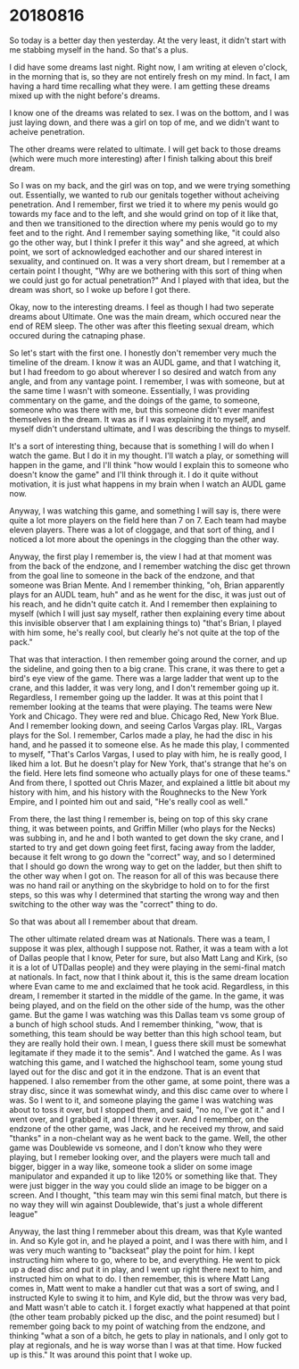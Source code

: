 # 20180816
So today is a better day then yesterday. At the very least, it didn't start
with me stabbing myself in the hand. So that's a plus.

I did have some dreams last night. Right now, I am writing at eleven o'clock,
in the morning that is, so they are not entirely fresh on my mind. In fact, I
am having a hard time recalling what they were. I am getting these dreams mixed
up with the night before's dreams.

I know one of the dreams was related to sex. I was on the bottom, and I was
just laying down, and there was a girl on top of me, and we didn't want to
acheive penetration.

The other dreams were related to ultimate. I will get back to those dreams
(which were much more interesting) after I finish talking about this breif
dream.

So I was on my back, and the girl was on top, and we were trying something out.
Essentially, we wanted to rub our genitals together without acheiving
penetration. And I remember, first we tried it to where my penis would go
towards my face and to the left, and she would grind on top of it like that,
and then we transitioned to the direction where my penis would go to my feet
and to the right. And I remember saying something like, "it could also go the
other way, but I think I prefer it this way" and she agreed, at which point, we
sort of acknowledged eachother and our shared interest in sexuality, and
continued on. It was a very short dream, but I remember at a certain point I
thought, "Why are we bothering with this sort of thing when we could just go
for actual penetration?" And I played with that idea, but the dream was short,
so I woke up before I got there.

Okay, now to the interesting dreams. I feel as though I had two seperate dreams
about Ultimate. One was the main dream, which occured near the end of REM
sleep. The other was after this fleeting sexual dream, which occured during the
catnaping phase.

So let's start with the first one. I honestly don't remember very much the
timeline of the dream. I know it was an AUDL game, and that I watching it, but
I had freedom to go about wherever I so desired and watch from any angle, and
from any vantage point. I remember, I was with someone, but at the same time I
wasn't with someone. Essentially, I was providing commentary on the game, and
the doings of the game, to someone, someone who was there with me, but this
someone didn't ever manifest themselves in the dream. It was as if I was
explaining it to myself, and myself didn't understand ultimate, and I was
describing the things to myself.

It's a sort of interesting thing, because that is something I will do when I
watch the game. But I do it in my thought. I'll watch a play, or something will
happen in the game, and I'll think "how would I explain this to someone who
doesn't know the game" and I'll think through it. I do it quite without
motivation, it is just what happens in my brain when I watch an AUDL game now.

Anyway, I was watching this game, and something I will say is, there were quite
a lot more players on the field here than 7 on 7. Each team had maybe eleven
players. There was a lot of cloggage, and that sort of thing, and I noticed a
lot more about the openings in the clogging than the other way.

Anyway, the first play I remember is, the view I had at that moment was from
the back of the endzone, and I remember watching the disc get thrown from the
goal line to someone in the back of the endzone, and that someone was Brian
Mente. And I remember thinking, "oh, Brian apparently plays for an AUDL team,
huh" and as he went for the disc, it was just out of his reach, and he didn't
quite catch it. And I remember then explaining to myself (which I will just say
myself, rather then explaining every time about this invisible observer that I
am explaining things to) "that's Brian, I played with him some, he's really
cool, but clearly he's not quite at the top of the pack."

That was that interaction. I then remember going around the corner, and up the
sideline, and going then to a big crane. This crane, it was there to get a
bird's eye view of the game. There was a large ladder that went up to the
crane, and this ladder, it was very long, and I don't remember going up it.
Regardless, I remember going up the ladder. It was at this point that I
remember looking at the teams that were playing. The teams were New York and
Chicago. They were red and blue. Chicago Red, New York Blue. And I remember
looking down, and seeing Carlos Vargas play. IRL, Vargas plays for the Sol. I
remember, Carlos made a play, he had the disc in his hand, and he passed it to
someone else. As he made this play, I commented to myself, "That's Carlos
Vargas, I used to play with him, he is really good, I liked him a lot. But he
doesn't play for New York, that's strange that he's on the field. Here lets
find someone who actually plays for one of these teams." And from there, I
spotted out Chris Mazer, and explained a little bit about my history with him,
and his history with the Roughnecks to the New York Empire, and I pointed him
out and said, "He's really cool as well."

From there, the last thing I remember is, being on top of this sky crane thing,
it was between points, and Griffin Miller (who plays for the Necks) was subbing
in, and he and I both wanted to get down the sky crane, and I started to try
and get down going feet first, facing away from the ladder, because it felt
wrong to go down the "correct" way, and so I determined that I should go down
the wrong way to get on the ladder, but then shift to the other way when I got
on. The reason for all of this was because there was no hand rail or anything
on the skybridge to hold on to for the first steps, so this was why I
determined that starting the wrong way and then switching to the other way was
the "correct" thing to do.

So that was about all I remember about that dream.

The other ultimate related dream was at Nationals. There was a team, I suppose
it was plex, although I suppose not. Rather, it was a team with a lot of Dallas
people that I know, Peter for sure, but also Matt Lang and Kirk, (so it is a
lot of UTDallas people) and they were playing in the semi-final match at
nationals. In fact, now that I think about it, this is the same dream location
where Evan came to me and exclaimed that he took acid. Regardless, in this
dream, I remember it started in the middle of the game. In the game, it was
being played, and on the field on the other side of the hump, was the other
game. But the game I was watching was this Dallas team vs some group of a bunch
of high school studs. And I remember thinking, "wow, that is something, this
team should be way better than this high school team, but they are really hold
their own. I mean, I guess there skill must be somewhat legitamate if they made
it to the semis". And I watched the game. As I was watching this game, and I
watched the highschool team, some young stud layed out for the disc and got it
in the endzone. That is an event that happened. I also remember from the other
game, at some point, there was a stray disc, since it was somewhat windy, and
this disc came over to where I was. So I went to it, and someone playing the
game I was watching was about to toss it over, but I stopped them, and said,
"no no, I've got it." and I went over, and I grabbed it, and I threw it over.
And I remember, on the endzone of the other game, was Jack, and he received my
throw, and said "thanks" in a non-chelant way as he went back to the game.
Well, the other game was Doublewide vs someone, and I don't know who they were
playing, but I remeber looking over, and the players were much tall and bigger,
bigger in a way like, someone took a slider on some image manipulator and
expanded it up to like 120% or something like that. They were just bigger in
the way you could slide an image to be bigger on a screen. And I thought, "this
team may win this semi final match, but there is no way they will win against
Doublewide, that's just a whole different league"

Anyway, the last thing I remmeber about this dream, was that Kyle wanted in.
And so Kyle got in, and he played a point, and I was there with him, and I was
very much wanting to "backseat" play the point for him. I kept instructing him
where to go, where to be, and everything. He went to pick up a dead disc and
put it in play, and I went up right there next to him, and instructed him on
what to do. I then remember, this is where Matt Lang comes in, Matt went to
make a handler cut that was a sort of swing, and I instructed Kyle to swing it
to him, and Kyle did, but the throw was very bad, and Matt wasn't able to catch
it. I forget exactly what happened at that point (the other team probably
picked up the disc, and the point resumed) but I remember going back to my
point of watching from the endzone, and thinking "what a son of a bitch, he
gets to play in nationals, and I only got to play at regionals, and he is way
worse than I was at that time. How fucked up is this." It was around this point
that I woke up.


